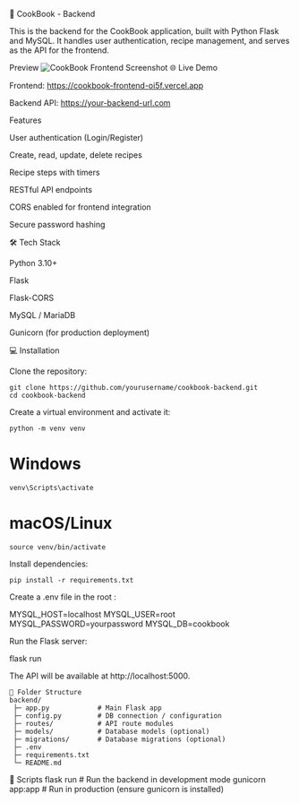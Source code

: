 🍴 CookBook - Backend

This is the backend for the CookBook application, built with Python Flask and MySQL. It handles user authentication, recipe management, and serves as the API for the frontend.

Preview
  ![CookBook Frontend Screenshot](./src/assets/image.png)
🌐 Live Demo

  Frontend: https://cookbook-frontend-oi5f.vercel.app

  Backend API: https://your-backend-url.com

Features

  User authentication (Login/Register)

  Create, read, update, delete recipes

  Recipe steps with timers

  RESTful API endpoints

  CORS enabled for frontend integration

  Secure password hashing

🛠️ Tech Stack

  Python 3.10+

  Flask

  Flask-CORS

  MySQL / MariaDB

  Gunicorn (for production deployment)

💻 Installation

  Clone the repository:

    git clone https://github.com/yourusername/cookbook-backend.git
    cd cookbook-backend

Create a virtual environment and activate it:

    python -m venv venv
# Windows
    venv\Scripts\activate
# macOS/Linux
    source venv/bin/activate


Install dependencies:

    pip install -r requirements.txt


Create a .env file in the root :

MYSQL_HOST=localhost
MYSQL_USER=root
MYSQL_PASSWORD=yourpassword
MYSQL_DB=cookbook


Run the Flask server:

flask run


The API will be available at http://localhost:5000.
```
📂 Folder Structure
backend/
 ├─ app.py            # Main Flask app
 ├─ config.py         # DB connection / configuration
 ├─ routes/           # API route modules
 ├─ models/           # Database models (optional)
 ├─ migrations/       # Database migrations (optional)
 ├─ .env
 ├─ requirements.txt
 └─ README.md
```
🔧 Scripts
flask run          # Run the backend in development mode
gunicorn app:app   # Run in production (ensure gunicorn is installed)
